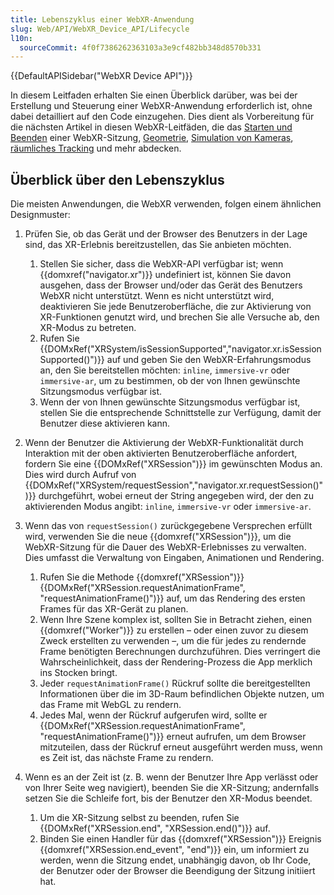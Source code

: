 ```yaml
---
title: Lebenszyklus einer WebXR-Anwendung
slug: Web/API/WebXR_Device_API/Lifecycle
l10n:
  sourceCommit: 4f0f7386262363103a3e9cf482bb348d8570b331
---
```


{{DefaultAPISidebar("WebXR Device API")}}

In diesem Leitfaden erhalten Sie einen Überblick darüber, was bei der Erstellung und Steuerung einer WebXR-Anwendung erforderlich ist, ohne dabei detailliert auf den Code einzugehen. Dies dient als Vorbereitung für die nächsten Artikel in diesen WebXR-Leitfäden, die das [Starten und Beenden](/de/docs/Web/API/WebXR_Device_API/Startup_and_shutdown) einer WebXR-Sitzung, [Geometrie](/de/docs/Web/API/WebXR_Device_API/Geometry), [Simulation von Kameras](/de/docs/Web/API/WebXR_Device_API/Cameras), [räumliches Tracking](/de/docs/Web/API/WebXR_Device_API/Spatial_tracking) und mehr abdecken.

## Überblick über den Lebenszyklus

Die meisten Anwendungen, die WebXR verwenden, folgen einem ähnlichen Designmuster:

1. Prüfen Sie, ob das Gerät und der Browser des Benutzers in der Lage sind, das XR-Erlebnis bereitzustellen, das Sie anbieten möchten.

   1. Stellen Sie sicher, dass die WebXR-API verfügbar ist; wenn {{domxref("navigator.xr")}} undefiniert ist, können Sie davon ausgehen, dass der Browser und/oder das Gerät des Benutzers WebXR nicht unterstützt. Wenn es nicht unterstützt wird, deaktivieren Sie jede Benutzeroberfläche, die zur Aktivierung von XR-Funktionen genutzt wird, und brechen Sie alle Versuche ab, den XR-Modus zu betreten.
   2. Rufen Sie {{DOMxRef("XRSystem/isSessionSupported","navigator.xr.isSessionSupported()")}} auf und geben Sie den WebXR-Erfahrungsmodus an, den Sie bereitstellen möchten: `inline`, `immersive-vr` oder `immersive-ar`, um zu bestimmen, ob der von Ihnen gewünschte Sitzungsmodus verfügbar ist.
   3. Wenn der von Ihnen gewünschte Sitzungsmodus verfügbar ist, stellen Sie die entsprechende Schnittstelle zur Verfügung, damit der Benutzer diese aktivieren kann.

2. Wenn der Benutzer die Aktivierung der WebXR-Funktionalität durch Interaktion mit der oben aktivierten Benutzeroberfläche anfordert, fordern Sie eine {{DOMxRef("XRSession")}} im gewünschten Modus an. Dies wird durch Aufruf von {{DOMxRef("XRSystem/requestSession","navigator.xr.requestSession()")}} durchgeführt, wobei erneut der String angegeben wird, der den zu aktivierenden Modus angibt: `inline`, `immersive-vr` oder `immersive-ar`.
3. Wenn das von `requestSession()` zurückgegebene Versprechen erfüllt wird, verwenden Sie die neue {{domxref("XRSession")}}, um die WebXR-Sitzung für die Dauer des WebXR-Erlebnisses zu verwalten. Dies umfasst die Verwaltung von Eingaben, Animationen und Rendering.

   1. Rufen Sie die Methode {{domxref("XRSession")}} {{DOMxRef("XRSession.requestAnimationFrame", "requestAnimationFrame()")}} auf, um das Rendering des ersten Frames für das XR-Gerät zu planen.
   2. Wenn Ihre Szene komplex ist, sollten Sie in Betracht ziehen, einen {{domxref("Worker")}} zu erstellen – oder einen zuvor zu diesem Zweck erstellten zu verwenden –, um die für jedes zu rendernde Frame benötigten Berechnungen durchzuführen. Dies verringert die Wahrscheinlichkeit, dass der Rendering-Prozess die App merklich ins Stocken bringt.
   3. Jeder `requestAnimationFrame()` Rückruf sollte die bereitgestellten Informationen über die im 3D-Raum befindlichen Objekte nutzen, um das Frame mit WebGL zu rendern.
   4. Jedes Mal, wenn der Rückruf aufgerufen wird, sollte er {{DOMxRef("XRSession.requestAnimationFrame", "requestAnimationFrame()")}} erneut aufrufen, um dem Browser mitzuteilen, dass der Rückruf erneut ausgeführt werden muss, wenn es Zeit ist, das nächste Frame zu rendern.

4. Wenn es an der Zeit ist (z. B. wenn der Benutzer Ihre App verlässt oder von Ihrer Seite weg navigiert), beenden Sie die XR-Sitzung; andernfalls setzen Sie die Schleife fort, bis der Benutzer den XR-Modus beendet.

   1. Um die XR-Sitzung selbst zu beenden, rufen Sie {{DOMxRef("XRSession.end", "XRSession.end()")}} auf.
   2. Binden Sie einen Handler für das {{domxref("XRSession")}} Ereignis {{domxref("XRSession.end_event", "end")}} ein, um informiert zu werden, wenn die Sitzung endet, unabhängig davon, ob Ihr Code, der Benutzer oder der Browser die Beendigung der Sitzung initiiert hat.
